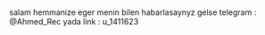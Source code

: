 #
salam hemmanize 
eger menin bilen habarlasaynyz gelse telegram : @Ahmed_Rec  yada link : u_1411623
